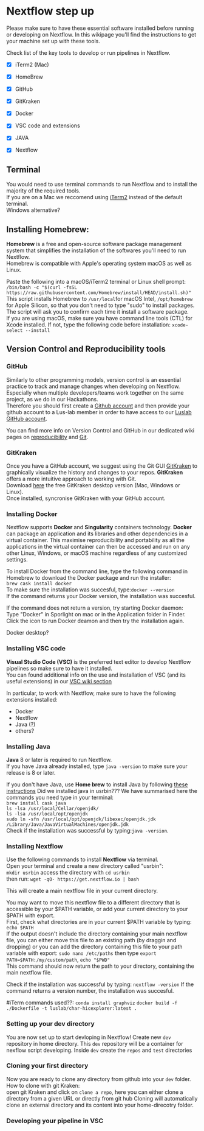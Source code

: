 

# Nextflow step up 
Please make sure to have these essential software installed before running or developing on Nextflow. In this wikipage you'll find the instructions to get your machine set up with these tools. 

Check list of the key tools to develop or run pipelines in Nextflow. 

- [x] iTerm2 (Mac)
- [x] HomeBrew
- [x] GitHub 
- [x] GitKraken
- [x] Docker 
- [x] VSC code and extensions
- [x] JAVA
- [x] Nextflow 


## Terminal 
You would need to use terminal commands to run Nextflow and to install the majority of the required tools.   
If you are on a Mac we reccomend using [iTerm2](https://iterm2.com/) instead of the default terminal.    
Windows alternative?

## Installing Homebrew: 
**Homebrew** is a free and open-source software package management system that simplifies the installation of the softwares you'll need to run Nextflow.  
Homebrew is compatible with Apple's operating system macOS as well as Linux.  
   
Paste the following into a macOS/iTerm2 terminal or Linux shell prompt:  
`/bin/bash -c "$(curl -fsSL https://raw.githubusercontent.com/Homebrew/install/HEAD/install.sh)"`
This script installs Homebrew to `/usr/local`for macOS Intel, `/opt/homebrew `for Apple Silicon, so that you don't need to type "sudo" to install packages.
The script will ask you to confirm each time it install a software package.  
If you are using macOS, make sure you have command line tools (CTL) for Xcode installed. If not, type the following code before installation:
`xcode-select --install`

## Version Control and Reproducibility tools
### GitHub
Similarly to other programming models, version control is an essential practice to track and manage changes when developing on Nextflow. 
Especially when multiple developers/teams work together on the same project, as we do in our Hackathons.   
Therefore you should first create a [Github account](https://github.com/) and then provide your github account to a Lus-lab member in order to have access to our [Luslab GitHub account](https://github.com/luslab/luslab.github.io).  

You can find more info on Version Control and GitHub in our dedicated wiki pages on [reproducibility](https://luslab.github.io/reproducibility/intro/) and [Git](https://luslab.github.io/reproducibility/git/).  

### GitKraken
Once you have a GitHub account, we suggest using the Git GUI [GitKraken](https://www.gitkraken.com/) to graphically visualize the history and changes to your repos. **GitKraken** offers a more intuitive approach to working with Git.   
Download [here](https://www.gitkraken.com/download) the free GitKraken desktop version (Mac, Windows or Linux).    
Once installed, syncronise GitKraken with your GitHub account. 

### Installing Docker 
Nextflow supports **Docker** and **Singularity** containers technology.
**Docker** can package an application and its libraries and other dependencies in a virtual container. This maximise reproducibility and portability as all the applications in the virtual container can then be accessed and run on any other Linux, Windows, or macOS machine regardless of any customized settings.  

To install Docker from the command line, type the following command in Homebrew to download the Docker package and run the installer:  
`brew cask install docker`   
To make sure the installation was succesful, type:`docker --version`  
If the command returns your Docker version, the installation was succesful.   

If the command does not return a version, try starting Docker daemon:   
Type "Docker" in Sporlight on mac or in the Application folder in Finder.  
Click the icon to run Docker deamon and then try the installation again.  

Docker desktop? 

### Installing VSC code 
**Visual Studio Code (VSC)** is the preferred text editor to develop Nextflow pipelines so make sure to have it installed.   
You can found additional info on the use and installation of VSC (and its useful extensions) in our [VSC wiki section](https://luslab.github.io/Coding/VS_Code/)

In particular, to work with Nextflow, make sure to have the following extensions installed: 
- Docker 
- Nextflow 
- Java (?)
- others?

### Installing Java
**Java** 8 or later is required to run Nextflow.  
If you have Java already installed, type `java -version` to make sure your release is 8 or later. 

If you don't have Java, use **Home brew** to install Java by following [these instructions](https://devqa.io/brew-install-java/)
 Did we installed java in usrbin???
We have summarised here the commands you need type in your terminal:   
`brew install cask java`  
`ls -lsa /usr/local/Cellar/openjdk/`  
`ls -lsa /usr/local/opt/openjdk`  
`sudo ln -sfn /usr/local/opt/openjdk/libexec/openjdk.jdk /Library/Java/JavaVirtualMachines/openjdk.jdk`  
 Check if the installation was successful by typing:`java -version`.

### Installing Nextflow
Use the following commands to install **Nextflow** via terminal.    
Open your terminal and create a new directory called "usrbin":    
`mkdir usrbin` 
access the directory with `cd usrbin`   
then run: `wget -qO- https://get.nextflow.io | bash`   

This will create a main nextflow file in your current directory.  

You may want to move this nextflow file to a different directory that is accessible by your $PATH variable, 
or add your current directory to your $PATH with export.   
First, check what directories are in your current $PATH variable by typing:
`echo $PATH`   
If the output doesn't include the directory containing your main nextflow file, you can either move this file to an
existing path (by draggin and dropping) or you can add the directory containing this file to your path variable with export:
`sudo nano /etc/paths` then type `export PATH=$PATH:/my/custom/path`,
`echo "$PWD"`   
This command should now return the path to your directory, containing the main nextflow file.   

Check if the installation was successful by typing:
`nextflow -version`
If the command returns a version number, the installation was succesful.

#iTerm commands used??: 
`conda install graphviz`
`docker build -f ./Dockerfile -t luslab/char-hicexplorer:latest .`


### Setting up your dev directory 
You are now set up to start devloping in Nextflow! 
Create new `dev` repository in home directory. This `dev` repository will be a container for nexflow script developing.
Inside `dev` create the `repos` and `test` directories 

### Cloning your first directory 
Now you are ready to clone any directory from github into your `dev` folder.   
How to clone with git Kraken:     
open git Kraken and click on `clone a repo`, here you can either clone a directory from a given URL or directly from git hub 
Cloning will automatically clone an external directory and its content into your home-direcotry folder. 

### Developing your pipeline in VSC


